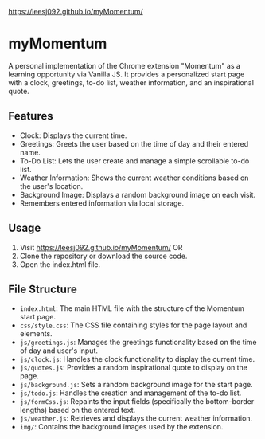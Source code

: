 https://leesj092.github.io/myMomentum/

# myMomentum
A personal implementation of the Chrome extension "Momentum" as a learning opportunity via Vanilla JS.
It provides a personalized start page with a clock, greetings, to-do list, weather information, and an inspirational quote.

## Features

- Clock: Displays the current time.
- Greetings: Greets the user based on the time of day and their entered name.
- To-Do List: Lets the user create and manage a simple scrollable to-do list.
- Weather Information: Shows the current weather conditions based on the user's location.
- Background Image: Displays a random background image on each visit.
- Remembers entered information via local storage.

## Usage
1. Visit https://leesj092.github.io/myMomentum/
OR
1. Clone the repository or download the source code.
2. Open the index.html file.

## File Structure

- `index.html`: The main HTML file with the structure of the Momentum start page.
- `css/style.css`: The CSS file containing styles for the page layout and elements.
- `js/greetings.js`: Manages the greetings functionality based on the time of day and user's input.
- `js/clock.js`: Handles the clock functionality to display the current time.
- `js/quotes.js`: Provides a random inspirational quote to display on the page.
- `js/background.js`: Sets a random background image for the start page.
- `js/todo.js`: Handles the creation and management of the to-do list.
- `js/formCss.js`: Repaints the input fields (specifically the bottom-border lengths) based on the entered text.
- `js/weather.js`: Retrieves and displays the current weather information.
- `img/`: Contains the background images used by the extension.
